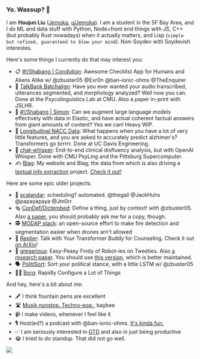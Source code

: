 ### Yo. Wassup? 👋 

I am **Houjun Liu** ([Jemoka](https://github.com/Jemoka), [u/Jemoka](https://www.reddit.com/user/jemoka)). I am a student in the SF Bay Area, and I do ML and data stuff with Python, Node+front end things with JS, C++ (but probably Rust nowadays) when it actually matters, and Lisp (`simple but refined, guaranteed to blow your mind`). Non-Soydev with Soydevish interestes.

Here's some things I currently do that may interest you:
* 📋 [#!/Shabang | Condution](https://github.com/Shabang-Systems/Condution): Awesome Checklist App for Humans and Aliens Alike w/ @zbuster05 @Exr0n @ban-ionic-ohms @TheEnquirer
* 📢 [TalkBank Batchalign](https://github.com/TalkBank/batchalign): Have you ever wanted your audio transcribed, utterances segmented, and morphology analyzed? Well now you can. Done at the Psycolinguistics Lab at CMU. Also a paper in-print with JSLHR.
* 🎤 [#!/Shabang | Simon](https://github.com/Shabang-Systems/simon): Can we augment large language models effectively with data in Elastic, and have actual coherent factual answers from giant amounts of content? Yes we can! Heavy WIP.
* 🧠 [Longitudinal NACC Data](https://github.com/Jemoka/nacc_exploration/): What happens when you have a lot of very little features, and you are asked to accurately predict alzhimer's? Transformers go brrrrr. Done at UC Davis Engineering.
* 🙊 [chat-whisper](https://github.com/talkbank/chat-whisper): End-to-end clinical disfluency analysis, but with OpenAI Whisper. Done with CMU PsyLing and the Pittsburg Supercomputer.
* ✍️ [Blag](https://github.com/jemoka/blag): My website and Blag; the data from which is also driving a [textual info extraction](https://github.com/jemoka/blagger) project. [Check it out!](https://www.jemoka.com/tags/index/)

Here are some epic older projects:
* 📆 [scalandar](https://github.com/scalandar/scalandar): scheduling? automated. @thegail @JackHuhs @papayapaya @Jm0rr
* 🗞 [ConDef/Dictembed](https://github.com/insanityhq/dictembed): Define a thing, just by context! with @zbuster05. Also [a paper](https://link.springer.com/chapter/10.1007/978-3-031-10464-0_41), you should probably ask me for a copy, though.
* 🕵️‍ [MODAP stack](https://github.com/MODAP/stack): an open-source effort to make fire detection and segmentation easier when drones arn't allowed
* 🛀 [Replier](https://github.com/jemoka/replier/): Talk with Your Transformer Buddy for Counseling. Check it out [on ArXiv](https://arxiv.org/abs/2104.10661)!
* 🤖 [gregarious](https://github.com/Jemoka/gregarious): Easy-Peasy Findy of Robot-ies on Tweeties. Also [a research paper](https://www.preprints.org/manuscript/202004.0214/v1). You should use [this version](https://github.com/Jemoka/gregarioussystem), which is better maintained.
* 🗣 [PolitiSort](https://github.com/PolitiSort/PolitiSort): Sort your political stance, with a little LSTM w/ @zbuster05
* 🧑‍💻 [Borg](https://github.com/Jemoka/Borg): Rapidly Configure a Lot of Things

And hey, here's a bit about me:
* 🖋 I think fountain pens are excellent
* 🛣 [Musik nonstop. Techno-pop.](http://kraftwerk.com/), baybee
* 📹 I make videos, whenever I feel like it
* 🎙 Host(ed?) a podcast with @ban-ionic-ohms. [It's kinda fun.](https://anchor.fm/yappin)
* ✅ I am seriously interested in [GTD](https://gettingthingsdone.com/) and also in just being productive
* 😂 I tried to do standup. That did not go well.

![](https://github-profile-summary-cards.vercel.app/api/cards/profile-details?username=jemoka&theme=vue)
